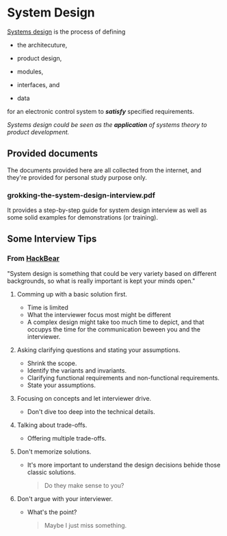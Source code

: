 # System Design

[Systems design](https://en.wikipedia.org/wiki/Systems_design) is the process of defining 

- the architecuture, 

- product design,

- modules,

- interfaces, and 

- data

for an electronic control system to ***satisfy*** specified requirements.

_Systems design could be seen as the **application** of systems theory to product development._

## Provided documents

The documents provided here are all collected from the internet, and they're provided for personal study purpose only.

### grokking-the-system-design-interview.pdf

It provides a step-by-step guide for system design interview as well as some solid examples for demonstrations (or training).

## Some Interview Tips

### From [HackBear](https://www.bilibili.com/video/BV19f4y1a7DZ?spm_id_from=333.337.search-card.all.click&vd_source=167ea6e0c7269b9947a775faed1f9761)

"System design is something that could be very variety based on different backgrounds, so what is really important is kept your minds open."

1. Comming up with a basic solution first.

   - Time is limited
   - What the interviewer focus most might be different
   - A complex design might take too much time to depict, and that occupys the time for the communication beween you and the interviewer.

2. Asking clarifying questions and stating your assumptions.

   - Shrink the scope.
   - Identify the variants and invariants.
   - Clarifying functional requirements and non-functional requirements.
   - State your assumptions.

3. Focusing on concepts and let interviewer drive.

   - Don't dive too deep into the technical details.

4. Talking about trade-offs.

   - Offering multiple trade-offs.

5. Don't memorize solutions.

   - It's more important to understand the design decisions behide those classic solutions.

     > Do they make sense to you?

6. Don't argue with your interviewer.

   - What's the point?

     > Maybe I just miss something.
